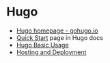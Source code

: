 # Hugo

- [Hugo homepage - gohugo.io](https://gohugo.io/)
- [Quick Start](https://gohugo.io/getting-started/quick-start/) page in Hugo docs
- [Hugo Basic Usage](https://gohugo.io/getting-started/usage/)
- [Hosting and Deployment](https://gohugo.io/hosting-and-deployment/)
